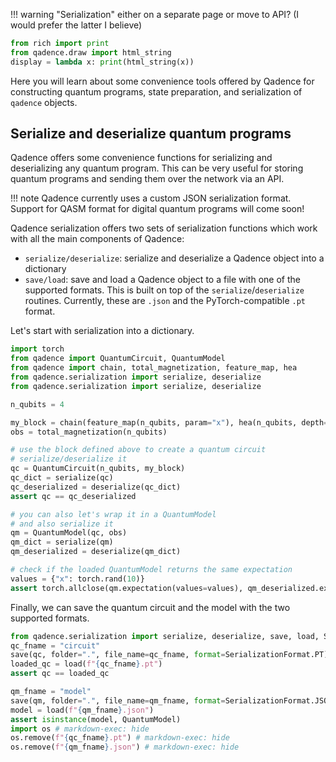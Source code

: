 !!! warning "Serialization"
    either on a separate page or move to API? (I would prefer the latter I believe)

```python exec="on" session="seralize"
from rich import print
from qadence.draw import html_string
display = lambda x: print(html_string(x))
```
Here you will learn about some convenience tools offered by Qadence for
constructing quantum programs, state preparation, and serialization of `qadence` objects.


## Serialize and deserialize quantum programs

Qadence offers some convenience functions for serializing and deserializing any
quantum program. This can be very useful for storing quantum programs and
sending them over the network via an API.

!!! note
    Qadence currently uses a custom JSON serialization format. Support for QASM
    format for digital quantum programs will come soon!

Qadence serialization offers two sets of serialization functions which work with
all the main components of Qadence:
* `serialize/deserialize`: serialize and deserialize a Qadence object into a dictionary
* `save/load`: save and load a Qadence object to a file with one of the supported
  formats. This is built on top of the `serialize`/`deserialize` routines.
  Currently, these are `.json` and the PyTorch-compatible `.pt` format.

Let's start with serialization into a dictionary.

```python exec="on" source="material-block" session="seralize_2"
import torch
from qadence import QuantumCircuit, QuantumModel
from qadence import chain, total_magnetization, feature_map, hea
from qadence.serialization import serialize, deserialize
from qadence.serialization import serialize, deserialize

n_qubits = 4

my_block = chain(feature_map(n_qubits, param="x"), hea(n_qubits, depth=2))
obs = total_magnetization(n_qubits)

# use the block defined above to create a quantum circuit
# serialize/deserialize it
qc = QuantumCircuit(n_qubits, my_block)
qc_dict = serialize(qc)
qc_deserialized = deserialize(qc_dict)
assert qc == qc_deserialized

# you can also let's wrap it in a QuantumModel
# and also serialize it
qm = QuantumModel(qc, obs)
qm_dict = serialize(qm)
qm_deserialized = deserialize(qm_dict)

# check if the loaded QuantumModel returns the same expectation
values = {"x": torch.rand(10)}
assert torch.allclose(qm.expectation(values=values), qm_deserialized.expectation(values=values))
```


Finally, we can save the quantum circuit and the model with the two supported formats.

```python exec="on" source="material-block" session="seralize_2"
from qadence.serialization import serialize, deserialize, save, load, SerializationFormat
qc_fname = "circuit"
save(qc, folder=".", file_name=qc_fname, format=SerializationFormat.PT)
loaded_qc = load(f"{qc_fname}.pt")
assert qc == loaded_qc

qm_fname = "model"
save(qm, folder=".", file_name=qm_fname, format=SerializationFormat.JSON)
model = load(f"{qm_fname}.json")
assert isinstance(model, QuantumModel)
import os # markdown-exec: hide
os.remove(f"{qc_fname}.pt") # markdown-exec: hide
os.remove(f"{qm_fname}.json") # markdown-exec: hide
```
